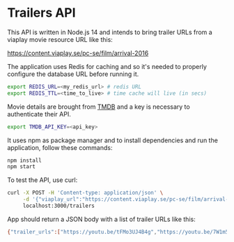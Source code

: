 # Trailers API

This API is written in Node.js 14 and intends to bring trailer URLs from a viaplay movie resource URL like this:

https://content.viaplay.se/pc-se/film/arrival-2016

The application uses Redis for caching and so it's needed to properly configure the database URL before running it.

```sh
export REDIS_URL=<my_redis_url> # redis URL
export REDIS_TTL=<time_to_live> # time cache will live (in secs)
```

Movie details are brought from [TMDB](https://www.themoviedb.org/) and a key is necessary to authenticate their API.

```sh
export TMDB_API_KEY=<api_key>
```

It uses npm as package manager and to install dependencies and run the application, follow these commands:

```sh
npm install
npm start
```

To test the API, use curl:

```sh
curl -X POST -H 'Content-type: application/json' \
     -d '{"viaplay_url":"https://content.viaplay.se/pc-se/film/arrival-2016"}' \
     localhost:3000/trailers
```

App should return a JSON body with a list of trailer URLs like this:

```sh
{"trailer_urls":["https://youtu.be/tFMo3UJ4B4g","https://youtu.be/7W1m5ER3I1Y"]}
```
